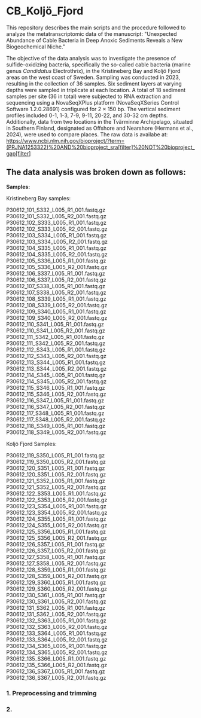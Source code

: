 # CB_Koljö_Fjord
This repository describes the main scripts and the procedure followed to analyze the metatranscriptomic data of the manuscript: "Unexpected Abundance of Cable Bacteria in Deep Anoxic Sediments Reveals a New Biogeochemical Niche."

The objective of the data analysis was to investigate the presence of sulfide-oxidizing bacteria, specifically the so-called cable bacteria (marine genus _Candidatus_ Electrothrix), in the Kristineberg Bay and Koljö Fjord areas on the west coast of Sweden. Sampling was conducted in 2023, resulting in the collection of 36 samples. Six sediment layers at varying depths were sampled in triplicate at each location. A total of 18 sediment samples per site (36 in total) were subjected to RNA extraction and sequencing using a NovaSeqXPlus platform (NovaSeqXSeries Control Software 1.2.0.28691) configured for 2 × 150 bp. The vertical sediment profiles included 0-1, 1-3, 7-9, 9-11, 20-22, and 30-32 cm depths. Additionally, data from two locations in the Tvärminne Archipelago, situated in Southern Finland, designated as Offshore and Nearshore (Hermans et al., 2024), were used to compare places.
The raw data is availabe at: https://www.ncbi.nlm.nih.gov/bioproject/?term=(PRJNA1253322)%20AND%20bioproject_sra[filter]%20NOT%20bioproject_gap[filter]

## The data analysis was broken down as follows:

**Samples:**

Kristineberg Bay samples:

P30612_101_S332_L005_R1_001.fastq.gz
P30612_101_S332_L005_R2_001.fastq.gz
P30612_102_S333_L005_R1_001.fastq.gz
P30612_102_S333_L005_R2_001.fastq.gz
P30612_103_S334_L005_R1_001.fastq.gz
P30612_103_S334_L005_R2_001.fastq.gz
P30612_104_S335_L005_R1_001.fastq.gz
P30612_104_S335_L005_R2_001.fastq.gz
P30612_105_S336_L005_R1_001.fastq.gz
P30612_105_S336_L005_R2_001.fastq.gz
P30612_106_S337_L005_R1_001.fastq.gz
P30612_106_S337_L005_R2_001.fastq.gz
P30612_107_S338_L005_R1_001.fastq.gz
P30612_107_S338_L005_R2_001.fastq.gz
P30612_108_S339_L005_R1_001.fastq.gz
P30612_108_S339_L005_R2_001.fastq.gz
P30612_109_S340_L005_R1_001.fastq.gz
P30612_109_S340_L005_R2_001.fastq.gz
P30612_110_S341_L005_R1_001.fastq.gz
P30612_110_S341_L005_R2_001.fastq.gz
P30612_111_S342_L005_R1_001.fastq.gz
P30612_111_S342_L005_R2_001.fastq.gz
P30612_112_S343_L005_R1_001.fastq.gz
P30612_112_S343_L005_R2_001.fastq.gz
P30612_113_S344_L005_R1_001.fastq.gz
P30612_113_S344_L005_R2_001.fastq.gz
P30612_114_S345_L005_R1_001.fastq.gz
P30612_114_S345_L005_R2_001.fastq.gz
P30612_115_S346_L005_R1_001.fastq.gz
P30612_115_S346_L005_R2_001.fastq.gz
P30612_116_S347_L005_R1_001.fastq.gz
P30612_116_S347_L005_R2_001.fastq.gz
P30612_117_S348_L005_R1_001.fastq.gz
P30612_117_S348_L005_R2_001.fastq.gz
P30612_118_S349_L005_R1_001.fastq.gz
P30612_118_S349_L005_R2_001.fastq.gz

Koljö Fjord Samples:

P30612_119_S350_L005_R1_001.fastq.gz
P30612_119_S350_L005_R2_001.fastq.gz
P30612_120_S351_L005_R1_001.fastq.gz
P30612_120_S351_L005_R2_001.fastq.gz
P30612_121_S352_L005_R1_001.fastq.gz
P30612_121_S352_L005_R2_001.fastq.gz
P30612_122_S353_L005_R1_001.fastq.gz
P30612_122_S353_L005_R2_001.fastq.gz
P30612_123_S354_L005_R1_001.fastq.gz
P30612_123_S354_L005_R2_001.fastq.gz
P30612_124_S355_L005_R1_001.fastq.gz
P30612_124_S355_L005_R2_001.fastq.gz
P30612_125_S356_L005_R1_001.fastq.gz
P30612_125_S356_L005_R2_001.fastq.gz
P30612_126_S357_L005_R1_001.fastq.gz
P30612_126_S357_L005_R2_001.fastq.gz
P30612_127_S358_L005_R1_001.fastq.gz
P30612_127_S358_L005_R2_001.fastq.gz
P30612_128_S359_L005_R1_001.fastq.gz
P30612_128_S359_L005_R2_001.fastq.gz
P30612_129_S360_L005_R1_001.fastq.gz
P30612_129_S360_L005_R2_001.fastq.gz
P30612_130_S361_L005_R1_001.fastq.gz
P30612_130_S361_L005_R2_001.fastq.gz
P30612_131_S362_L005_R1_001.fastq.gz
P30612_131_S362_L005_R2_001.fastq.gz
P30612_132_S363_L005_R1_001.fastq.gz
P30612_132_S363_L005_R2_001.fastq.gz
P30612_133_S364_L005_R1_001.fastq.gz
P30612_133_S364_L005_R2_001.fastq.gz
P30612_134_S365_L005_R1_001.fastq.gz
P30612_134_S365_L005_R2_001.fastq.gz
P30612_135_S366_L005_R1_001.fastq.gz
P30612_135_S366_L005_R2_001.fastq.gz
P30612_136_S367_L005_R1_001.fastq.gz
P30612_136_S367_L005_R2_001.fastq.gz

### 1. Preprocessing and trimming 

### 2. 


